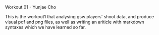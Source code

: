Workout 01 - Yunjae Cho

This is the workout1 that analysing gsw players' shoot data, and produce visual pdf and png files, as well as writing an ariticle with markdown syntaxes which we have learned so far. 
